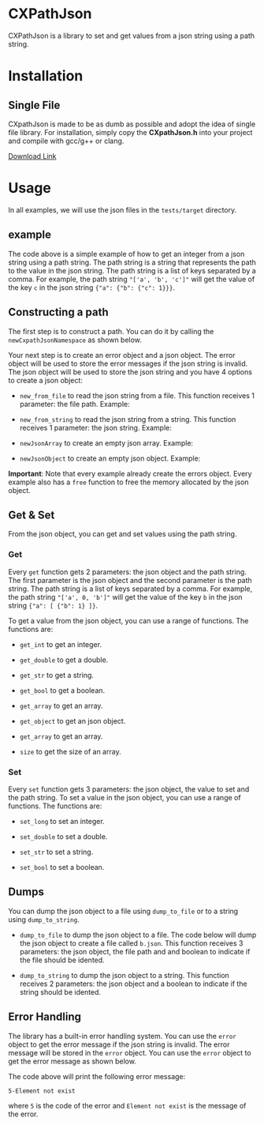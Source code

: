 # CXPathJson
CXPathJson is a library to set and get values from a json string using a path string.

# Installation 

## Single File
CXpathJson is made to be as dumb as possible and adopt the idea of single file library.
For installation, simply copy the **CXpathJson.h** into your project and compile with gcc/g++ or clang. 

[Download Link]()

# Usage
In all examples, we will use the json files in the `tests/target` directory.

## example
<!-- tests/get/get_int.c -->

The code above is a simple example of how to get an integer from a json string using a path string. The path string is a string that represents the path to the value in the json string. The path string is a list of keys separated by a comma. For example, the path string `"['a', 'b', 'c']"` will get the value of the key `c` in the json string `{"a": {"b": {"c": 1}}}`.


## Constructing a path
The first step is to construct a path. You can do it by calling the `newCxpathJsonNamespace` as shown below.

<!-- tests/constructors/construct_xpath.c -->

Your next step is to create an error object and a json object. The error object will be used to store the error messages if the json string is invalid. The json object will be used to store the json string and you have 4 options to create a json object:
- `new_from_file` to read the json string from a file. This function receives 1 parameter: the file path.
Example:
<!-- tests/constructors/construct_json_object_from_file.c -->

- `new_from_string` to read the json string from a string. This function receives 1 parameter: the json string.
Example:
<!-- tests/constructors/construct_json_object_from_string.c -->

- `newJsonArray` to create an empty json array.
Example:
<!-- tests/constructors/construct_json_object_array.c -->

- `newJsonObject` to create an empty json object.
Example:
<!-- tests/constructors/construct_json_object_object.c -->

**Important**: Note that every example already create the errors object. Every example also has a `free` function to free the memory allocated by the json object.

## Get & Set
From the json object, you can get and set values using the path string.

### Get
Every `get` function gets 2 parameters: the json object and the path string. The first
parameter is the json object and the second parameter is the path string. The path string is a list of keys separated by a comma. For example, the path string `"['a', 0, 'b']"` will get the value of the key `b` in the json string `{"a": [ {"b": 1} ]}`.

To get a value from the json object, you can use a range of functions. The functions are:
- `get_int` to get an integer.
<!-- tests/get/get_int.c -->

- `get_double` to get a double.
<!-- tests/get/get_double.c -->

- `get_str` to get a string.
<!-- tests/get/get_str.c -->

- `get_bool` to get a boolean.
<!-- tests/get/get_bool.c -->

- `get_array` to get an array.
<!-- tests/get/get_array.c -->

- `get_object` to get an json object.
<!-- tests/get/get_object.c -->

- `get_array` to get an array.
<!-- tests/get/get_array.c -->

- `size` to get the size of an array.
<!-- tests/get/get_array_size.c -->


### Set
Every `set` function gets 3 parameters: the json object, the value to set and the path string.
To set a value in the json object, you can use a range of functions. The functions are:

- `set_long` to set an integer.
<!-- tests/set/set_long.c -->

- `set_double` to set a double.
<!-- tests/set/set_double.c -->

- `set_str` to set a string.
<!-- tests/set/set_str.c -->

- `set_bool` to set a boolean.
<!-- tests/set/set_bool.c -->


## Dumps
You can dump the json object to a file using `dump_to_file` or to a string using `dump_to_string`.

- `dump_to_file` to dump the json object to a file. The code below will dump the json object to create a file called `b.json`. This function receives 3 parameters: the json object, the file path and and boolean to indicate if the file should be idented.
<!-- tests/dumps/dump_to_file.c -->

- `dump_to_string` to dump the json object to a string. This function receives 2 parameters: the json object and a boolean to indicate if the string should be idented.
<!-- tests/dumps/dump_to_string.c -->


## Error Handling
The library has a built-in error handling system. You can use the `error` object to get the error message if the json string is invalid. The error message will be stored in the `error` object. You can use the `error` object to get the error message as shown below.
<!-- tests/errors/raise_element_not_exists.c -->

The code above will print the following error message:
```
5-Element not exist
```
where `5` is the code of the error and `Element not exist` is the message of the error.





